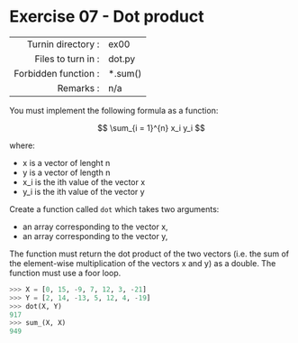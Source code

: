 # Exercise 07 - Dot product

|                         |                    |
| -----------------------:| ------------------ |
|   Turnin directory :    |  ex00              |
|   Files to turn in :    |  dot.py           |
|   Forbidden function :  |  *.sum()           |
|   Remarks :             |  n/a               |

You must implement the following formula as a function:  
  
$$
\sum_{i = 1}^{n} x_i y_i
$$

where:  
- x is a vector of lenght n
- y is a vector of length n
- x_i is the ith value of the vector x
- y_i is the ith value of the vector y

Create a function called `dot` which takes two arguments: 
  - an array corresponding to the vector x,
  - an array corresponding to the vector y,

The function must return the dot product of the two vectors (i.e. the sum of the element-wise multiplication of the vectors x and y) as a double.
The function must use a foor loop.

```python
>>> X = [0, 15, -9, 7, 12, 3, -21]
>>> Y = [2, 14, -13, 5, 12, 4, -19]
>>> dot(X, Y)
917
>>> sum_(X, X)
949
```

